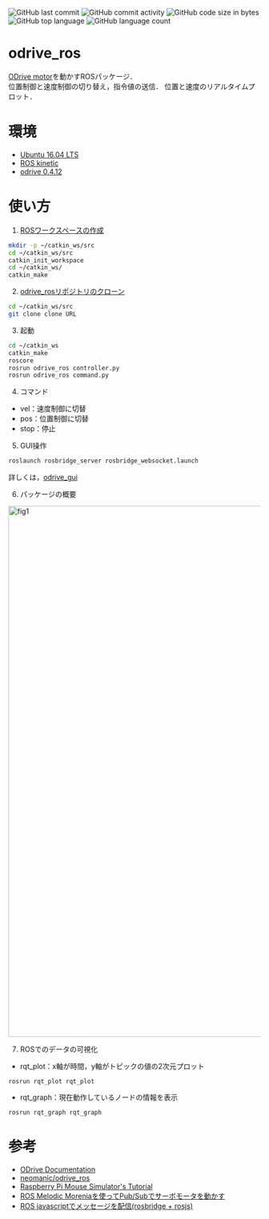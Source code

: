 ![GitHub last commit](https://img.shields.io/github/last-commit/yuhi-sa/odrive_ros)
![GitHub commit activity](https://img.shields.io/github/commit-activity/m/yuhi-sa/odrive_ros)
![GitHub code size in bytes](https://img.shields.io/github/languages/code-size/yuhi-sa/odrive_ros)
![GitHub top language](https://img.shields.io/github/languages/top/yuhi-sa/odrive_ros)
![GitHub language count](https://img.shields.io/github/languages/count/yuhi-sa/odrive_ros)
# odrive_ros
[ODrive motor](https://odriverobotics.com/)を動かすROSパッケージ．  
位置制御と速度制御の切り替え，指令値の送信． 位置と速度のリアルタイムプロット．

# 環境
- [Ubuntu 16.04 LTS](https://wiki.ubuntu.com/XenialXerus/ReleaseNotes/Ja#Ubuntu_16.04.2BMG4wwDCmMPMw7TD8MMk-)
- [ROS kinetic](http://wiki.ros.org/ja/kinetic/Installation/Ubuntu)
- [odrive 0.4.12](https://pypi.org/project/odrive/)

# 使い方
1. [ROSワークスペースの作成](http://wiki.ros.org/ja/ROS/Tutorials/InstallingandConfiguringROSEnvironment)
```bash
mkdir -p ~/catkin_ws/src
cd ~/catkin_ws/src
catkin_init_workspace
cd ~/catkin_ws/
catkin_make
```

2. [odrive_rosリポジトリのクローン](https://git-scm.com/book/ja/v2/Git-%E3%81%AE%E5%9F%BA%E6%9C%AC-Git-%E3%83%AA%E3%83%9D%E3%82%B8%E3%83%88%E3%83%AA%E3%81%AE%E5%8F%96%E5%BE%97)
```bash
cd ~/catkin_ws/src
git clone clone URL
```

3. 起動
```bash
cd ~/catkin_ws
catkin_make
roscore 
rosrun odrive_ros controller.py
rosrun odrive_ros command.py
```

4. コマンド
- vel：速度制御に切替
- pos：位置制御に切替
- stop：停止

5. GUI操作
```bash
roslaunch rosbridge_server rosbridge_websocket.launch
```
詳しくは，[odrive_gui](https://github.com/yuhi-sa/odrive_gui)

6. パッケージの概要
<img width="1060" alt="fig1" src="https://user-images.githubusercontent.com/62089243/126146584-b28f1759-a4d6-49a5-b151-2d210b9e83d0.png">

7. ROSでのデータの可視化
- rqt_plot：x軸が時間，y軸がトピックの値の2次元プロット
```
rosrun rqt_plot rqt_plot
```

- rqt_graph：現在動作しているノードの情報を表示
```
rosrun rqt_graph rqt_graph
```

# 参考
- [ODrive Documentation](https://docs.odriverobotics.com/)
- [neomanic/odrive_ros](https://github.com/neomanic/odrive_ros)
- [Raspberry Pi Mouse Simulator's Tutorial](https://raspimouse-sim-tutorial.gitbook.io/project/)
- [ROS Melodic Moreniaを使ってPub/Subでサーボモータを動かす](https://tkrel.com/9301)
- [ROS javascriptでメッセージを配信(rosbridge + rosjs)](https://symfoware.blog.fc2.com/blog-entry-2292.html)

